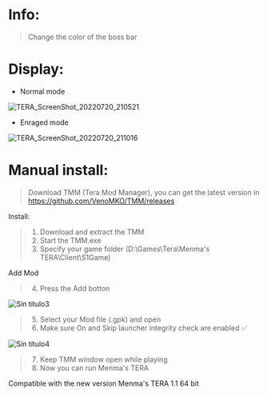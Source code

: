 # Info:
>Change the color of the boss bar

# Display:

* Normal mode

![TERA_ScreenShot_20220720_210521](https://user-images.githubusercontent.com/107570300/180126111-935ddf3d-6c9d-407f-aca9-3d53a2d5e296.png)

* Enraged mode

![TERA_ScreenShot_20220720_211016](https://user-images.githubusercontent.com/107570300/180126204-74338c23-2643-479a-97cb-f8550e3ab2ec.png)

# Manual install:

 >Download TMM (Tera Mod Manager), you can get the latest version in https://github.com/VenoMKO/TMM/releases
 
 Install:
 
>1. Download and extract the TMM
>2. Start the TMM.exe
>3. Specify your game folder (D:\Games\Tera\Menma's TERA\Client\S1Game)

Add Mod

>4. Press the Add botton

![Sin título3](https://user-images.githubusercontent.com/107570300/178831028-59af9cfe-89f4-4257-870f-adf7b81c441b.jpg)

>5. Select your Mod file (.gpk) and open
>6. Make sure On and Skip launcher integrity check are enabled ✅

![Sin título4](https://user-images.githubusercontent.com/107570300/180127101-081be52a-aff1-4daa-82d3-6582ae527a0d.jpg)

>7. Keep TMM window open while playing
>8. Now you can run Menma's TERA

Compatible with the new version Menma's TERA 1.1 64 bit
